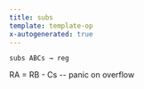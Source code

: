 ```yaml
---
title: subs
template: template-op
x-autogenerated: true
---
```


`subs ABCs → reg`

RA = RB - Cs -- panic on overflow
